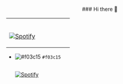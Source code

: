  <p align="center">### Hi there 👋 </p>
<div>
  <table width="100%"> 
  <tr>
  <td width="50%">
      
&nbsp; <br> [![Spotify](https://novatorem-alpha-green.vercel.app/api/spotify)](https://open.spotify.com/user/11125642620)

  </td>
  <td width="50%">
</td>
  </table>
  
- ![#f03c15](https://via.placeholder.com/15/f03c15/000000?text=+) `#f03c15`
  
  <p align="center">
    
   &nbsp; <br> [![Spotify](https://novatorem-alpha-green.vercel.app/api/spotify)](https://open.spotify.com/user/11125642620)
    
  </p>
<!--
**FrankiPLCZ/FrankiPLCZ** is a ✨ _special_ ✨ repository because its `README.md` (this file) appears on your GitHub profile.

Here are some ideas to get you started:

- 🔭 I’m currently working on ...
- 🌱 I’m currently learning ...
- 👯 I’m looking to collaborate on ...
- 🤔 I’m looking for help with ...
- 💬 Ask me about ...
- 📫 How to reach me: ...
- 😄 Pronouns: ...
- ⚡ Fun fact: ...
-->
